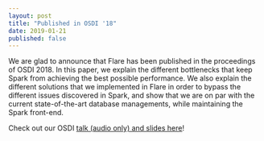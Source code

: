 ```yaml
---
layout: post
title: "Published in OSDI '18"
date: 2019-01-21
published: false
---
```


We are glad to announce that Flare has been published in the proceedings of OSDI 2018. In this paper, we explain the different bottlenecks that keep Spark from achieving the best possible performance. We also explain the different solutions that we implemented in Flare in order to bypass the different issues discovered in Spark, and show that we are on par with the current state-of-the-art database managements, while maintaining the Spark front-end.


Check out our OSDI [talk (audio only) and slides here](https://www.usenix.org/conference/osdi18/presentation/essertel)!
